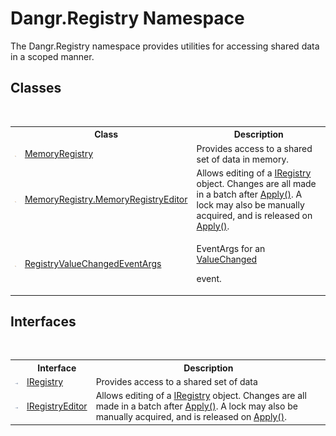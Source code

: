 # Dangr.Registry Namespace
 

The Dangr.Registry namespace provides utilities for accessing shared data in a scoped manner.


## Classes
&nbsp;<table><tr><th></th><th>Class</th><th>Description</th></tr><tr><td>![Public class](media/pubclass.gif "Public class")</td><td><a href="T_Dangr_Registry_MemoryRegistry">MemoryRegistry</a></td><td>
Provides access to a shared set of data in memory.</td></tr><tr><td>![Public class](media/pubclass.gif "Public class")</td><td><a href="T_Dangr_Registry_MemoryRegistry_MemoryRegistryEditor">MemoryRegistry.MemoryRegistryEditor</a></td><td>
Allows editing of a <a href="T_Dangr_Registry_IRegistry">IRegistry</a> object. Changes are all made in a batch after <a href="M_Dangr_Registry_MemoryRegistry_MemoryRegistryEditor_Apply">Apply()</a>. A lock may also be manually acquired, and is released on <a href="M_Dangr_Registry_MemoryRegistry_MemoryRegistryEditor_Apply">Apply()</a>.</td></tr><tr><td>![Public class](media/pubclass.gif "Public class")</td><td><a href="T_Dangr_Registry_RegistryValueChangedEventArgs">RegistryValueChangedEventArgs</a></td><td>

EventArgs for an <a href="E_Dangr_Registry_IRegistry_ValueChanged">ValueChanged</a>

event.</td></tr></table>

## Interfaces
&nbsp;<table><tr><th></th><th>Interface</th><th>Description</th></tr><tr><td>![Public interface](media/pubinterface.gif "Public interface")</td><td><a href="T_Dangr_Registry_IRegistry">IRegistry</a></td><td>
Provides access to a shared set of data</td></tr><tr><td>![Public interface](media/pubinterface.gif "Public interface")</td><td><a href="T_Dangr_Registry_IRegistryEditor">IRegistryEditor</a></td><td>
Allows editing of a <a href="T_Dangr_Registry_IRegistry">IRegistry</a> object. Changes are all made in a batch after <a href="M_Dangr_Registry_IRegistryEditor_Apply">Apply()</a>. A lock may also be manually acquired, and is released on <a href="M_Dangr_Registry_IRegistryEditor_Apply">Apply()</a>.</td></tr></table>&nbsp;
